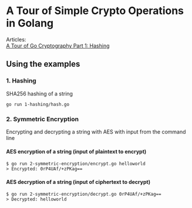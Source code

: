 # A Tour of Simple Crypto Operations in Golang
Articles:  
[A Tour of Go Cryptography Part 1: Hashing](https://medium.com/@bryant.hagadorn/a-tour-of-go-cryptography-part-1-hashing-421f565f02e9)

## Using the examples

### 1. Hashing
SHA256 hashing of a string

`go run 1-hashing/hash.go`

### 2. Symmetric Encryption
Encrypting and decrypting a string with AES with input from the command line

#### AES encryption of a string (input of plaintext to encrypt)
```
$ go run 2-symmetric-encryption/encrypt.go helloworld
> Encrypted: 0rP4UAf/+zPKag==
```

#### AES decryption of a string (input of ciphertext to decrypt)
```
$ go run 2-symmetric-encryption/decrypt.go 0rP4UAf/+zPKag==
> Decrypted: helloworld
```


